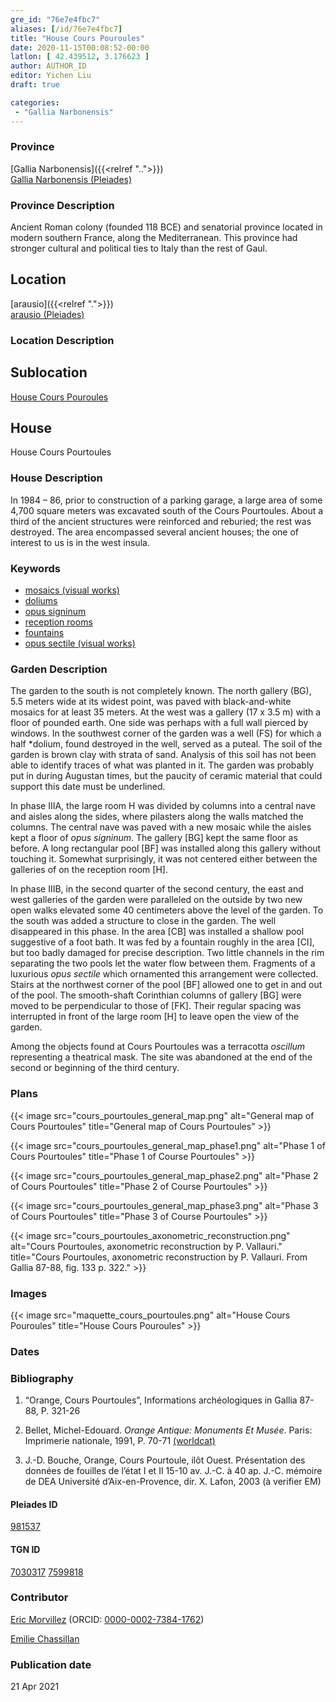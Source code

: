 ```yaml
---
gre_id: "76e7e4fbc7"
aliases: [/id/76e7e4fbc7]
title: "House Cours Pouroules"
date: 2020-11-15T00:08:52-00:00
latlon: [ 42.439512, 3.176623 ]
author: AUTHOR_ID
editor: Yichen Liu
draft: true

categories:
 - "Gallia Narbonensis"
---
```


### Province

[Gallia Narbonensis]({{<relref "..">}}) \
[Gallia Narbonensis (Pleiades)](https://pleiades.stoa.org/places/981537)

### Province Description

Ancient Roman colony (founded 118 BCE) and senatorial province located in modern southern France, along the Mediterranean. This province had stronger cultural and political ties to Italy than the rest of Gaul.

## Location

[arausio]({{<relref ".">}}) \
[arausio (Pleiades)](https://pleiades.stoa.org/places/148054)

### Location Description

<!--### Location Description-->

<!-- LEAVE THIS BLANK FOR NOW -->

## Sublocation

[House Cours Pouroules](#)

<!--### Sublocation Description-->

<!-- DESCRIPTION -->

## House

House Cours Pourtoules


### House Description

In 1984 – 86, prior to construction of a parking garage, a large area of some 4,700 square meters was excavated south of the Cours Pourtoules. About a third of the ancient structures were reinforced and reburied; the rest was destroyed. The area encompassed  several ancient houses;  the one of interest to us is in the west insula.



### Keywords

- [mosaics (visual works)](http://vocab.getty.edu/page/aat/300015342)
- [doliums](http://vocab.getty.edu/page/aat/300400601)
- [opus signinum](http://vocab.getty.edu/page/aat/300379969)
- [reception rooms](http://vocab.getty.edu/page/aat/300077176)
- [fountains](http://vocab.getty.edu/page/aat/300006179)
- [opus sectile (visual works)](http://vocab.getty.edu/page/aat/300254462)



### Garden Description

The garden to the south is not completely known. The north gallery (BG), 5.5 meters wide at its widest point, was paved with black-and-white mosaics for at least 35 meters. At the west was a gallery (17 x  3.5 m)  with a floor of pounded earth.  One side was perhaps with a full wall pierced by windows.  In the southwest corner of the garden was a well (FS) for which a half *dolium, found destroyed in the well, served as a puteal. The soil of the garden is brown clay with strata of sand. Analysis of this soil has not been able to identify traces of what was planted in it. The garden was probably put in during Augustan times, but the paucity of ceramic material that could support this date must be underlined.

In phase IIIA, the large room H was divided by columns into a central nave and aisles along the sides, where pilasters along the walls matched the columns. The central nave was paved with a new mosaic while the aisles kept a floor of *opus signinum*. The gallery [BG] kept the same floor as before.   A long rectangular pool [BF] was installed along this gallery without touching it. Somewhat surprisingly, it was not centered either between the galleries of on the reception room [H].

In phase IIIB, in the second quarter of the second century, the east and west galleries of the garden  were paralleled on the outside by two new open walks elevated some 40 centimeters above the level of the garden.  To the south was added a structure to close in the garden.  The well disappeared in this phase.  In the area [CB] was installed a shallow pool suggestive of a foot bath. It was fed by a fountain roughly in the area [CI], but too badly damaged for precise description. Two little channels in the rim separating the  two pools let the water flow between them.  Fragments of a luxurious *opus sectile* which ornamented this arrangement were collected.  Stairs at the northwest corner of the pool [BF] allowed one to get in and out of the pool.  The smooth-shaft Corinthian columns of gallery [BG] were moved to be perpendicular to those of [FK].  Their regular spacing was interrupted in front of the large room [H] to leave open the view of the garden.

Among the objects found at Cours Pourtoules was a terracotta *oscillum* representing a theatrical mask. The site was abandoned at the end of the second or beginning of the third century.





### Plans


{{< image src="cours_pourtoules_general_map.png" alt="General map of Cours Pourtoules" title="General map of Cours Pourtoules" >}}

{{< image src="cours_pourtoules_general_map_phase1.png" alt="Phase 1 of Cours Pourtoules" title="Phase 1 of Course Pourtoules" >}}

{{< image src="cours_pourtoules_general_map_phase2.png" alt="Phase 2 of Cours Pourtoules" title="Phase 2 of Course Pourtoules" >}}

{{< image src="cours_pourtoules_general_map_phase3.png" alt="Phase 3 of Cours Pourtoules" title="Phase 3 of Course Pourtoules" >}}

{{< image src="cours_pourtoules_axonometric_reconstruction.png" alt="Cours Pourtoules, axonometric reconstruction by  P. Vallauri." title="Cours Pourtoules, axonometric reconstruction by  P. Vallauri. From Gallia 87-88, fig. 133 p. 322." >}}



### Images

{{< image src="maquette_cours_pourtoules.png" alt="House Cours Pouroules" title="House Cours Pouroules" >}}



### Dates






### Bibliography

1.  “Orange, Cours Pourtoules”, Informations archéologiques in Gallia 87-88, P. 321-26

2. Bellet, Michel-Edouard. *Orange Antique: Monuments Et Musée*. Paris: Imprimerie nationale, 1991, P. 70-71 [(worldcat)](http://www.worldcat.org/oclc/24832885)

2. J.-D. Bouche, Orange, Cours Pourtoule, ilôt Ouest. Présentation des données de fouilles de l’état I et II 15-10 av. J.-C. à 40 ap. J.-C. mémoire de DEA Université d’Aix-en-Provence, dir. X. Lafon, 2003 (à verifier EM)

#### Pleiades ID

[981537](https://pleiades.stoa.org/places/981537)

#### TGN ID

[7030317](http://vocab.getty.edu/page/tgn/7030317)
[7599818](http://vocab.getty.edu/page/tgn/7599818)

### Contributor

[Eric Morvillez](link) (ORCID: [0000-0002-7384-1762](https://orcid.org/0000-0002-7384-1762))

[Emilie Chassillan](link)
### Publication date


21 Apr 2021

<!--### Related articles-->

<!-- Links to other related articles. Leave blank for now -->